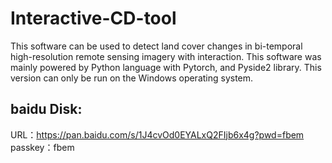 # Interactive-CD-tool

This software can be used to detect land cover changes in bi-temporal high-resolution remote sensing imagery with interaction. This software was mainly powered by Python language with Pytorch, and Pyside2 library.
This version can only be run on the Windows operating system.

## baidu Disk:
URL：https://pan.baidu.com/s/1J4cvOd0EYALxQ2FIjb6x4g?pwd=fbem 
passkey：fbem 
